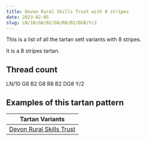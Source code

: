 ```yaml
---
title: Devon Rural Skills Trust with 8 stripes
date: 2023-02-05
slug: LN/10/G8/B2/G8/R8/B2/DG8/Y/2
---
```

This is a list of all the tartan sett variants with 8 stripes.

It is a 8 stripes tartan.


## Thread count
LN/10 G8 B2 G8 R8 B2 DG8 Y/2

## Examples of this tartan pattern

| Tartan Variants |
|---------------|
| [Devon Rural Skills Trust](/variants/ln/10/g8/b2/g8/r8/b2/dg8/y/2-b8080d0-dg004010-g607030-lne0e0e0-rc00000-yf0c000)||
